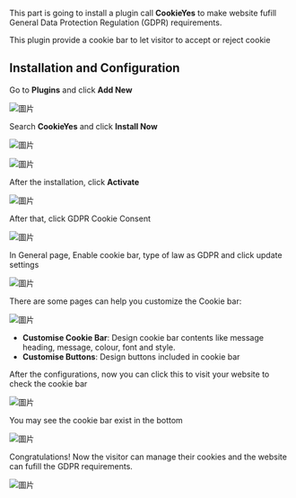 This part is going to install a plugin call **CookieYes** to make website fufill General Data Protection Regulation (GDPR) requirements. 

This plugin provide a cookie bar to let visitor to accept or reject cookie

## Installation and Configuration

Go to **Plugins** and click **Add New**

![圖片](https://user-images.githubusercontent.com/74434769/141369326-6ff64142-035d-4045-b60f-4c677ad00151.png)

Search **CookieYes** and click **Install Now**

![圖片](https://user-images.githubusercontent.com/74434769/141369800-8555a938-d681-4f6f-b8fa-83f1a956a045.png)

![圖片](https://user-images.githubusercontent.com/74434769/141369907-1694ff3f-7585-4a34-9722-0b110633fbef.png)

After the installation, click **Activate**

![圖片](https://user-images.githubusercontent.com/74434769/141369997-63969cce-63b1-468c-ac45-e23195303ae6.png)

After that, click GDPR Cookie Consent

![圖片](https://user-images.githubusercontent.com/74434769/141370077-a4ed6121-534a-4c31-a7c9-bdce9dade188.png)

In General page, Enable cookie bar, type of law as GDPR and click update settings

![圖片](https://user-images.githubusercontent.com/74434769/141370320-f4844a0e-e07a-4397-883a-9a3012568e78.png)

There are some pages can help you customize the Cookie bar:

![圖片](https://user-images.githubusercontent.com/74434769/141371227-b0fb871c-0ea6-4bcc-843b-d1444da09aea.png)

- **Customise Cookie Bar**: Design cookie bar contents like message heading, message, colour, font and style.
- **Customise Buttons**: Design buttons included in cookie bar 

After the configurations, now you can click this to visit your website to check the cookie bar

![圖片](https://user-images.githubusercontent.com/74434769/141372504-ff90e197-365f-4107-bd0a-092e2dc7e3e6.png)

You may see the cookie bar exist in the bottom 

![圖片](https://user-images.githubusercontent.com/74434769/141372237-d353d8db-dada-4add-bdf2-62e91b7c061f.png)

Congratulations! Now the visitor can manage their cookies and the website can fufill the GDPR requirements.

![圖片](https://user-images.githubusercontent.com/74434769/141372403-da477d6b-49b2-454d-bbf4-b41fb34e98c3.png)


